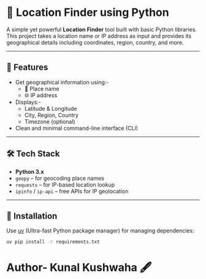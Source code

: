 # 📍 Location Finder using Python

A simple yet powerful **Location Finder** tool built with basic Python libraries. This project takes a location name or IP address as input and provides its geographical details including coordinates, region, country, and more.

---

## 🚀 Features

- Get geographical information using:-
  - 📌 Place name
  - 🌐 IP address
- Displays:-
  - Latitude & Longitude
  - City, Region, Country
  - Timezone (optional)
- Clean and minimal command-line interface (CLI)

---

## 🛠️ Tech Stack

- **Python 3.x**
- `geopy` – for geocoding place names
- `requests` – for IP-based location lookup
- `ipinfo` / `ip-api` – free APIs for IP geolocation

---

## 🔧 Installation

Use [uv](https://github.com/astral-sh/uv) (Ultra-fast Python package manager) for managing dependencies:

```bash
uv pip install -r requirements.txt
```
# Author- Kunal Kushwaha 🖋️
